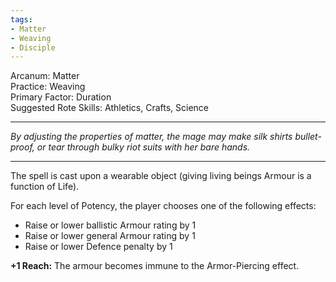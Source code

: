 ```yaml
---
tags:
- Matter
- Weaving
- Disciple
---
```


Arcanum: Matter\
Practice: Weaving\
Primary Factor: Duration\
Suggested Rote Skills: Athletics, Crafts, Science

---

_By adjusting the properties of matter, the mage may make silk shirts bullet-proof, or tear through bulky riot suits with her bare hands._

---

The spell is cast upon a wearable object (giving living beings Armour is a function of Life).

For each level of Potency, the player chooses one of the following effects:
- Raise or lower ballistic Armour rating by 1
- Raise or lower general Armour rating by 1
- Raise or lower Defence penalty by 1

**+1 Reach:** The armour becomes immune to the Armor-Piercing effect.